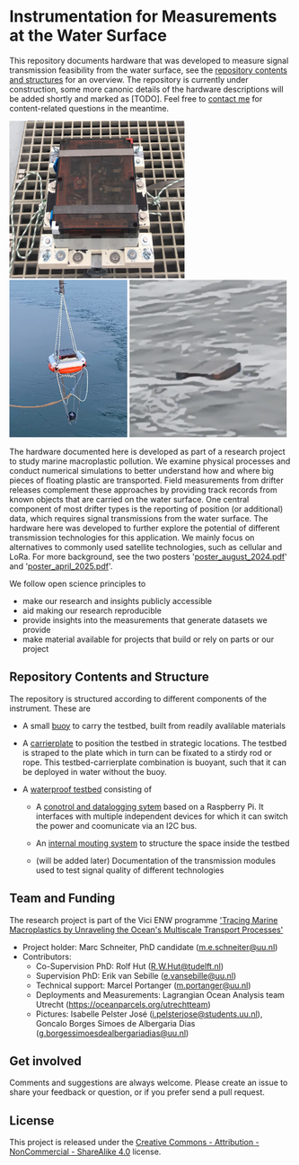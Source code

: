 # Instrumentation for Measurements at the Water Surface

This repository documents hardware that was developed to measure signal transmission feasibility from the water surface, see the [repository contents and structures](#repository-contents-and-structure) for an overview. The repository is currently under construction, some more canonic details of the hardware descriptions will be added shortly and marked as [TODO]. Feel free to [contact me](mailto:m.e.schneiter@uu.nl) for content-related questions in the meantime.

<p float="left">
<img src="testbed/images/testbed.jpeg" alt="(image not found)" height="280">
<img src="buoy/images/buoy_1.jpeg" alt="(image not found)" height="280">
<img src="testbed/images/testbed_in_water.png" alt="(image not found)" height="280">
</p>

The hardware documented here is developed as part of a research project to study marine macroplastic pollution. We examine physical processes and conduct numerical simulations to better understand how and where big pieces of floating plastic are transported. Field measurements from drifter releases complement these approaches by providing track records from known objects that are carried on the water surface. One central component of most drifter types is the reporting of position (or additional) data, which requires signal transmissions from the water surface. The hardware here was developed to further explore the potential of different transmission technologies for this application. We mainly focus on alternatives to commonly used satellite technologies, such as cellular and LoRa. For more background, see the two posters '[poster_august_2024.pdf](./poster_august_2024.pdf)' and '[poster_april_2025.pdf](./poster_april_2025.pdf)'.

We follow open science principles to 
* make our research and insights publicly accessible 
* aid making our research reproducible 
* provide insights into the measurements that generate datasets we provide 
* make material available for projects that build or rely on parts or our project

## Repository Contents and Structure

The repository is structured according to different components of the instrument. These are

* A small [buoy](buoy/README.md) to carry the testbed, built from readily avalilable materials

* A [carrierplate](carrierplate/README.md) to position the testbed in strategic locations. The testbed is straped to the plate which in turn can be fixated to a stirdy rod or rope. This testbed-carrierplate combination is buoyant, such that it can be deployed in water without the buoy.

* A [waterproof testbed](testbed/README.md) consisting of

  * A [conotrol and datalogging sytem](testbed/conotrol_and_datalogging_sytem/README.md) based on a Raspberry Pi. It interfaces with multiple independent devices for which it can switch the power and coomunicate via an I2C bus.

  * An [internal mouting system](testbed/internal_mounting_system/README.md) to structure the space inside the testbed

  * (will be added later) Documentation of the transmission modules used to test signal quality of different technologies

## Team and Funding

The research project is part of the Vici ENW programme ['Tracing Marine Macroplastics by Unraveling the Ocean's Multiscale Transport Processes'](https://www.nwo.nl/en/projects/vic222025)

* Project holder: Marc Schneiter, PhD candidate (m.e.schneiter@uu.nl)
* Contributors:
	* Co-Supervision PhD: Rolf Hut (R.W.Hut@tudelft.nl)
  * Supervision PhD: Erik van Sebille (e.vansebille@uu.nl)
  * Technical support: Marcel Portanger (m.portanger@uu.nl)
  * Deployments and Measurements: Lagrangian Ocean Analysis team Utrecht (https://oceanparcels.org/utrechtteam)
  * Pictures: Isabelle Pelster José (i.pelsterjose@students.uu.nl), Goncalo Borges Simoes de Albergaria Dias (g.borgessimoesdealbergariadias@uu.nl)

## Get involved

Comments and suggestions are always welcome. Please create an issue to share your feedback or question, or if you prefer send a pull request.

## License

This project is released under the [Creative Commons - Attribution - NonCommercial - ShareAlike 4.0](https://creativecommons.org/licenses/by-nc-sa/4.0/) license.